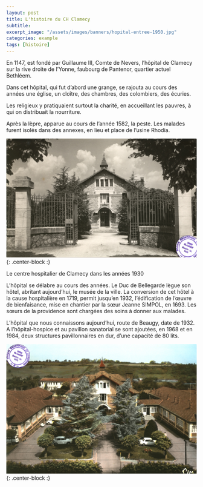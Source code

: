 ```yaml
---
layout: post
title: L'histoire du CH Clamecy
subtitle:
excerpt_image: "/assets/images/banners/hopital-entree-1950.jpg"
categories: example
tags: [histoire]
---
```


En 1147, est fondé par Guillaume III, Comte de Nevers, l’hôpital de Clamecy sur la rive droite de l’Yonne, faubourg de Pantenor, quartier actuel Bethléem.

Dans cet hôpital, qui fut d’abord une grange, se rajouta au cours des années une église, un cloître, des chambres, des colombiers, des écuries.

Les religieux y pratiquaient surtout la charité, en accueillant les pauvres, à qui on distribuait la nourriture.

Après la lèpre, apparue au cours de l’année 1582, la peste. Les malades furent isolés dans des annexes, en lieu et place de l’usine Rhodia.

![HistoirePhoto1](assets/images/banners/hopital-entree-1950.jpg){: .center-block :}
<figcaption>Le centre hospitalier de Clamecy dans les années 1930</figcaption>
 
L’hôpital se délabre au cours des années. Le Duc de Bellegarde lègue son hôtel, abritant aujourd’hui, le musée de la ville. La conversion de cet hôtel à la cause hospitalière en 1719, permit jusqu’en 1932, l’édification de l’œuvre de bienfaisance, mise en chantier par la sœur Jeanne SIMPOL, en 1693. Les sœurs de la providence sont chargées des soins à donner aux malades.

L’hôpital que nous connaissons aujourd’hui, route de Beaugy, date de 1932. A l’hôpital-hospice et au pavillon sanatorial se sont ajoutées, en 1968 et en 1984, deux structures pavillonnaires en dur, d’une capacité de 80 lits.

![HistoirePhoto2](/assets/images/banners/hopital-entree.jpg){: .center-block :}
